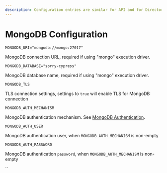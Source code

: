 ```yaml
---
description: Configuration entries are similar for API and for Director services
---
```


# MongoDB Configuration



`MONGODB_URI="mongodb://mongo:27017"`

MongoDB connection URL, required if using "mongo" execution driver.



`MONGODB_DATABASE="sorry-cypress"`

MongoDB database name, required if using "mongo" execution driver.

`MONGODB_TLS`

TLS connection settings, settings to `true` will enable TLS for MongoDB connection



`MONGODB_AUTH_MECHANISM`

MongoDB authentication mechanism. See [MongoDB Authentication](https://mongodb.github.io/node-mongodb-native/3.0/tutorials/connect/authenticating/).



`MONGODB_AUTH_USER`

MongoDB authentication user, when `MONGODB_AUTH_MECHANISM` is non-empty



`MONGODB_AUTH_PASSWORD`

MongoDB authentication `password`, when `MONGODB_AUTH_MECHANISM` is non-empty



\`\`


